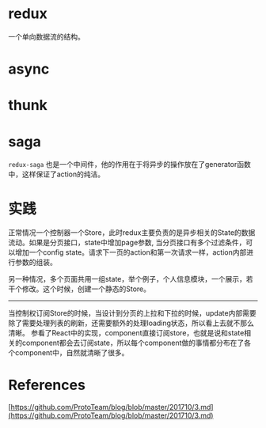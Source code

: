 
# redux

一个单向数据流的结构。

# async

# thunk

# saga

`redux-saga` 也是一个中间件，他的作用在于将异步的操作放在了generator函数中，这样保证了action的纯洁。

# 实践

正常情况一个控制器一个Store，此时redux主要负责的是异步相关的State的数据流动。如果是分页接口，state中增加page参数, 当分页接口有多个过滤条件，可以增加一个config state。请求下一页的action和第一次请求一样，action内部进行参数的组装。

另一种情况，多个页面共用一组state，举个例子，个人信息模块，一个展示，若干个修改。这个时候，创建一个静态的Store。

---

当控制权订阅Store的时候，当设计到分页的上拉和下拉的时候，update内部需要除了需要处理列表的刷新，还需要额外的处理loading状态，所以看上去就不那么清晰。
参看了React中的实现，component直接订阅store，也就是说和state相关的component都会去订阅state，所以每个component做的事情都分布在了各个component中，自然就清晰了很多。

# References

[https://github.com/ProtoTeam/blog/blob/master/201710/3.md](https://github.com/ProtoTeam/blog/blob/master/201710/3.md)

